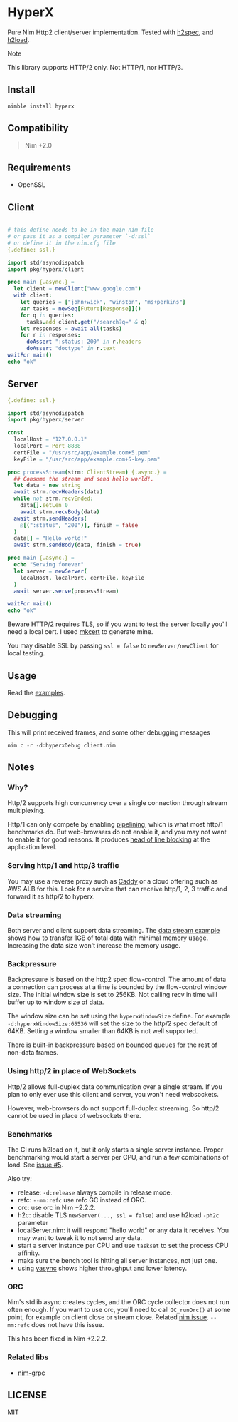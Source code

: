 # HyperX

Pure Nim Http2 client/server implementation. Tested with [h2spec](https://github.com/summerwind/h2spec), and [h2load](https://nghttp2.org/documentation/h2load-howto.html).

> [!NOTE]
> This library supports HTTP/2 only. Not HTTP/1, nor HTTP/3.

## Install

```
nimble install hyperx
```

## Compatibility

> Nim +2.0

## Requirements

- OpenSSL

## Client

```nim

# this define needs to be in the main nim file
# or pass it as a compiler parameter `-d:ssl`
# or define it in the nim.cfg file
{.define: ssl.}

import std/asyncdispatch
import pkg/hyperx/client

proc main {.async.} =
  let client = newClient("www.google.com")
  with client:
    let queries = ["john+wick", "winston", "ms+perkins"]
    var tasks = newSeq[Future[Response]]()
    for q in queries:
      tasks.add client.get("/search?q=" & q)
    let responses = await all(tasks)
    for r in responses:
      doAssert ":status: 200" in r.headers
      doAssert "doctype" in r.text
waitFor main()
echo "ok"
```

## Server

```nim
{.define: ssl.}

import std/asyncdispatch
import pkg/hyperx/server

const
  localHost = "127.0.0.1"
  localPort = Port 8888
  certFile = "/usr/src/app/example.com+5.pem"
  keyFile = "/usr/src/app/example.com+5-key.pem"

proc processStream(strm: ClientStream) {.async.} =
  ## Consume the stream and send hello world!.
  let data = new string
  await strm.recvHeaders(data)
  while not strm.recvEnded:
    data[].setLen 0
    await strm.recvBody(data)
  await strm.sendHeaders(
    @[(":status", "200")], finish = false
  )
  data[] = "Hello world!"
  await strm.sendBody(data, finish = true)

proc main {.async.} =
  echo "Serving forever"
  let server = newServer(
    localHost, localPort, certFile, keyFile
  )
  await server.serve(processStream)

waitFor main()
echo "ok"
```

Beware HTTP/2 requires TLS, so if you want to test the server locally you'll need a local cert. I used [mkcert](https://github.com/FiloSottile/mkcert) to generate mine.

You may disable SSL by passing `ssl = false` to `newServer/newClient` for local testing.

## Usage

Read the [examples](https://github.com/nitely/nim-hyperx/blob/master/examples/).

## Debugging

This will print received frames, and some other debugging messages

```
nim c -r -d:hyperxDebug client.nim
```

## Notes

### Why?

Http/2 supports high concurrency over a single connection through stream multiplexing.

Http/1 can only compete by enabling [pipelining](https://en.wikipedia.org/wiki/HTTP_pipelining), which is what most http/1 benchmarks do. But web-browsers do not enable it, and you may not want to enable it for good reasons. It produces [head of line blocking](https://en.wikipedia.org/wiki/Head-of-line_blocking) at the application level.

### Serving http/1 and http/3 traffic

You may use a reverse proxy such as [Caddy](https://github.com/caddyserver/caddy) or a cloud offering such as AWS ALB for this. Look for a service that can receive http/1, 2, 3 traffic and forward it as http/2 to hyperx.

### Data streaming

Both server and client support data streaming. The [data stream example](https://github.com/nitely/nim-hyperx/blob/master/examples/dataStream.nim) shows how to transfer 1GB of total data with minimal memory usage. Increasing the data size won't increase the memory usage.

### Backpressure

Backpressure is based on the http2 spec flow-control. The amount of data a connection can process at a time is bounded by the flow-control window size. The initial window size is set to 256KB. Not calling recv in time will buffer up to window size of data.

The window size can be set using the `hyperxWindowSize` define. For example `-d:hyperxWindowSize:65536` will set the size to the http/2 spec default of 64KB. Setting a window smaller than 64KB is not well supported.

There is built-in backpressure based on bounded queues for the rest of non-data frames.

### Using http/2 in place of WebSockets

Http/2 allows full-duplex data communication over a single stream. If you plan to only ever use this client and server, you won't need websockets.

However, web-browsers do not support full-duplex streaming. So http/2 cannot be used in place of websockets there.

### Benchmarks

The CI runs h2load on it, but it only starts a single server instance. Proper benchmarking would start a server per CPU, and run a few combinations of load. See [issue #5](https://github.com/nitely/nim-hyperx/issues/5#issuecomment-2480527542).

Also try:

- release: `-d:release` always compile in release mode.
- refc: `--mm:refc` use refc GC instead of ORC.
- orc: use orc in Nim +2.2.2.
- h2c: disable TLS `newServer(..., ssl = false)` and use h2load `-ph2c` parameter
- localServer.nim: it will respond "hello world" or any data it receives. You may want to tweak it to not send any data.
- start a server instance per CPU and use `taskset` to set the process CPU affinity.
- make sure the bench tool is hitting all server instances, not just one.
- using [yasync](https://github.com/yglukhov/yasync) shows higher throughput and lower latency.

### ORC

Nim's stdlib async creates cycles, and the ORC cycle collector does not run often enough. If you want to use orc, you'll need to call `GC_runOrc()` at some point, for example on client close or stream close. Related [nim issue](https://github.com/nim-lang/Nim/issues/21631). `--mm:refc` does not have this issue.

This has been fixed in Nim +2.2.2.

### Related libs

- [nim-grpc](https://github.com/nitely/nim-grpc)

## LICENSE

MIT
